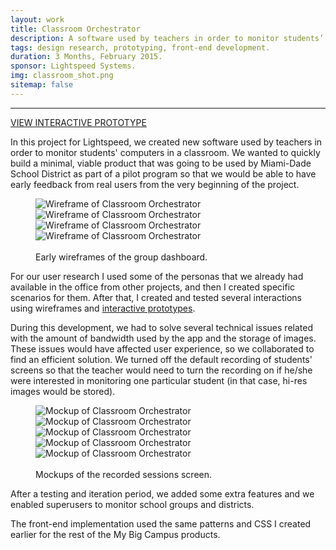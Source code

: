 ```yaml
---
layout: work
title: Classroom Orchestrator
description: A software used by teachers in order to monitor students’ computer screens in real time.
tags: design research, prototyping, front-end development.
duration: 3 Months, February 2015.
sponsor: Lightspeed Systems.
img: classroom_shot.png
sitemap: false
---
```

<script src="/flickity.js"></script>

<hr>
<a href="/work/projects/a288d20020c6de3a6926698a5b7f0a39adce6c79/protos/co-proto/#/screens/36065803?maintainScrollPosition=false" class="button">VIEW INTERACTIVE PROTOTYPE</a>

In this project for Lightspeed, we created new software used by teachers in order to monitor students' computers in a classroom. We wanted to quickly build a minimal, viable product that was going to be used by Miami-Dade School District as part of a pilot program so that we would be able to have early feedback from real users from the very beginning of the project.

<figure>
  <div class="carousel" data-flickity='{ "imagesLoaded": true, "percentPosition": false }'>
    <img src="/images/co_wire1.png" alt="Wireframe of Classroom Orchestrator">
    <img src="/images/co_wire2.png" alt="Wireframe of Classroom Orchestrator">
    <img src="/images/co_wire3.png" alt="Wireframe of Classroom Orchestrator">
    <img src="/images/co_wire4.png" alt="Wireframe of Classroom Orchestrator">
  </div>
  <br>
  <figcaption>Early wireframes of the group dashboard.</figcaption>
</figure>

For our user research I used some of the personas that we already had available in the office from other projects, and then I created specific scenarios for them. After that, I created and tested several interactions using wireframes and <a href="/work/projects/protos/co-proto">interactive prototypes</a>.

During this development, we had to solve several technical issues related with the amount of bandwidth used by the app and the storage of images. These issues would have affected user experience, so we collaborated to find an efficient solution. We turned off the default recording of students' screens so that the teacher would need to turn the recording on if he/she were interested in monitoring one particular student (in that case, hi-res images would be stored).

<figure>
  <div class="carousel" data-flickity='{ "imagesLoaded": true, "percentPosition": false }'>
    <img src="/images/co_mockup2.jpg" alt="Mockup of Classroom Orchestrator">
    <img src="/images/co_mockup_1.gif" alt="Mockup of Classroom Orchestrator">
    <img src="/images/co_mockup_2.gif" alt="Mockup of Classroom Orchestrator">
    <img src="/images/co_mockup_3.gif" alt="Mockup of Classroom Orchestrator">
    <img src="/images/co_mockup_4.gif" alt="Mockup of Classroom Orchestrator">
  </div>
  <br>
  <figcaption>Mockups of the recorded sessions screen.</figcaption>
</figure>

After a testing and iteration period, we added some extra features and we enabled superusers to monitor school groups and districts.

The front-end implementation used the same patterns and CSS I created earlier for the rest of the My Big Campus products.
